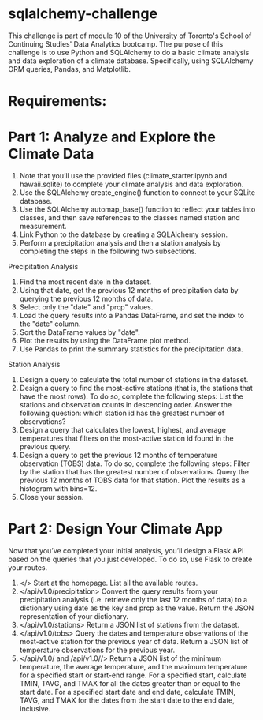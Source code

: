 # sqlalchemy-challenge

This challenge is part of module 10 of the University of Toronto's School of Continuing Studies' Data Analytics bootcamp.  The purpose of this challenge is to use Python and SQLAlchemy to do a basic climate analysis and data exploration of a climate database. Specifically, using SQLAlchemy ORM queries, Pandas, and Matplotlib.

# Requirements:

# Part 1: Analyze and Explore the Climate Data

1. Note that you’ll use the provided files (climate_starter.ipynb and hawaii.sqlite) to complete your climate analysis and data exploration.
2. Use the SQLAlchemy create_engine() function to connect to your SQLite database.
3. Use the SQLAlchemy automap_base() function to reflect your tables into classes, and then save references to the classes named station and measurement.
4. Link Python to the database by creating a SQLAlchemy session.
5. Perform a precipitation analysis and then a station analysis by completing the steps in the following two subsections.

Precipitation Analysis
1. Find the most recent date in the dataset.
2. Using that date, get the previous 12 months of precipitation data by querying the previous 12 months of data.
3. Select only the "date" and "prcp" values.
4. Load the query results into a Pandas DataFrame, and set the index to the "date" column.
5. Sort the DataFrame values by "date".
6. Plot the results by using the DataFrame plot method.
7. Use Pandas to print the summary statistics for the precipitation data.

Station Analysis
1. Design a query to calculate the total number of stations in the dataset.
2. Design a query to find the most-active stations (that is, the stations that have the most rows). To do so, complete the following steps:
        List the stations and observation counts in descending order.
        Answer the following question: which station id has the greatest number of observations?
3. Design a query that calculates the lowest, highest, and average temperatures that filters on the most-active station id found in the previous query.
4. Design a query to get the previous 12 months of temperature observation (TOBS) data. To do so, complete the following steps:
        Filter by the station that has the greatest number of observations.
        Query the previous 12 months of TOBS data for that station.
        Plot the results as a histogram with bins=12.
5. Close your session.

# Part 2: Design Your Climate App

Now that you’ve completed your initial analysis, you’ll design a Flask API based on the queries that you just developed. To do so, use Flask to create your routes.

1. </>
    Start at the homepage.
    List all the available routes.
2. </api/v1.0/precipitation>
    Convert the query results from your precipitation analysis (i.e. retrieve only the last 12 months of data) to a dictionary using date as the key and        prcp as the value.
    Return the JSON representation of your dictionary.
3. </api/v1.0/stations>
    Return a JSON list of stations from the dataset.
4. </api/v1.0/tobs>
    Query the dates and temperature observations of the most-active station for the previous year of data.
    Return a JSON list of temperature observations for the previous year.
5. </api/v1.0/<start> and /api/v1.0/<start>/<end>>
    Return a JSON list of the minimum temperature, the average temperature, and the maximum temperature for a specified start or start-end range.
    For a specified start, calculate TMIN, TAVG, and TMAX for all the dates greater than or equal to the start date.
    For a specified start date and end date, calculate TMIN, TAVG, and TMAX for the dates from the start date to the end date, inclusive.
